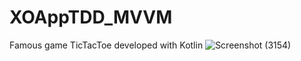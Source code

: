 # XOAppTDD_MVVM
Famous game TicTacToe developed with Kotlin
![Screenshot (3154)](https://user-images.githubusercontent.com/99660044/224807354-ec885c30-a8cd-4cc5-b95e-4e82a4a1890d.png)
